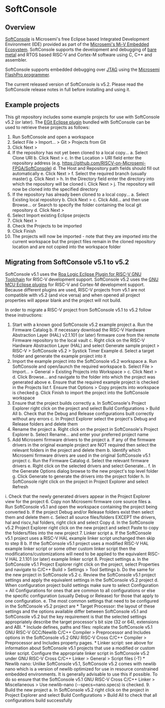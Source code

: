 # SoftConsole

## Overview

[SoftConsole](https://www.microsemi.com/products/fpga-soc/design-resources/design-software/softconsole) is Microsemi's free Eclipse based Integrated Development Environment (IDE) provided as part of the [Microsemi's Mi-V Embedded Ecosystem](https://www.microsemi.com/products/fpga-soc/mi-v-ecosystem). SoftConsole supports the development and debugging of [bare metal](https://en.wikipedia.org/wiki/Bare_machine) and RTOS based RISC-V and Cortex-M software using C, C++ and assembler.

SoftConsole supports embedded debugging over [JTAG](https://en.wikipedia.org/wiki/JTAG) using the [Microsemi FlashPro programmer](https://www.microsemi.com/products/fpga-soc/design-resources/programming-debug-tools).

The current released version of SoftConsole is v5.2.
Please read the SoftConsole release notes in full before installing and using it.

## Example projects

This git repository includes some example projects for use with SoftConsole v5.2 (or later).
The [EGit Eclipse plugin](https://www.eclipse.org/egit/) bundled with SoftConsole can be used to retrieve these projects as follows:

1.	Run SoftConsole and open a workspace
2.	Select File > Import… > Git > Projects from Git
3.	Click Next >
4.	If the repository has not yet been cloned to a local copy...
a.	Select Clone URI
b.	Click Next >
c.	In the Location > URI field enter the repository address (e.g. https://github.com/RISCV-on-Microsemi-FPGA/SoftConsole) 
d.	The Host and Repository path fields should fill out automatically
e.	Click Next >
f.	Select the required branch (usually master)
g.	Click Next >
h.	In the Directory field enter the directory into which the repository will be cloned
i.	Click Next >
j.	The repository will now be cloned into the specified directory
5.	If the repository has already been cloned to a local copy...
a.	Select Existing local repository
b.	Click Next >
c.	Click Add… and then use Browse… or Search to specify the folder containing the local git repository
d.	Click Next > 
6.	Select Import existing Eclipse projects 
7.	Click Next >
8.	Check the Projects to be imported 
9.	Click Finish
10.	The projects will now be imported - note that they are imported into the current workspace but the project files remain in the cloned repository location and are not copied into the workspace folder



## Migrating from SoftConsole v5.1 to v5.2

SoftConsole v5.1 uses the [Roa Logic Eclipse Plugin for RISC-V GNU Toolchain](https://github.com/RoaLogic/riscv_gnu_eclipse) for RISC-V development support.
SoftConsole v5.2 uses the [GNU MCU Eclipse plugins](https://gnu-mcu-eclipse.github.io/) for RISC-V and Cortex-M development support.
Because different plugins are used, RISC-V projects from v5.1 are not compatible with v5.2 (and vice versa) and when opened all project properties will appear blank and the project will not build.

In order to migrate a RISC-V project from SoftConsole v5.1 to v5.2 follow these instructions:

1.	Start with a known good SoftConsole v5.2 example project
a.	Run the Firmware Catalog
b.	If necessary download the RISC-V Hardware Abstraction Layer (HAL) v2.1.101 (or later) firmware core from the remote Firmware repository to the local vault
c.	Right click on the RISC-V Hardware Abstraction Layer (HAL) and select Generate sample project > RISC-V > SoftConsole v5.2 > Systick Timer Example
d.	Select a target folder and generate the example project into it
2.	Import the example project into the SoftConsole v5.2 workspace
a.	Run SoftConsole and open/launch the required workspace
b.	Select File > Import… > General > Existing Projects into Workspace > 
c.	Click Next >
d.	Click Browse… and navigate to the folder into which the project was generated above
e.	Ensure that the required example project is checked in the Projects list
f.	Ensure that Options > Copy projects into workspace is checked
g.	Click Finish to import the project into the SoftConsole workspace
3.	Ensure that the project builds correctly
a.	In SoftConsole's Project Explorer right click on the project and select Build Configurations > Build All
b.	Check that the Debug and Release configurations built correctly without any errors
c.	In Project Explorer select the project's Debug and Release folders and delete them
4.	Rename the project
a.	Right click on the project in SoftConsole's Project Explorer
b.	Select Rename… and enter your preferred project name
5.	Add Microsemi firmware drivers to the project
a.	If any of the firmware drivers in the original example project are NOT required then select the relevant folders in the project and delete them
b.	Identify which Microsemi firmware drivers are used in the original SoftConsole v5.1 project
c.	Run the Firmware Catalog
d.	Select the relevant firmware drivers 
e.	Right click on the selected drivers and select Generate…
f.	In the Generate Options dialog browse to the new project's top level folder
g.	Click Generate to generate the drivers into the project folder
h.	In SoftConsole right click on the project in Project Explorer and select Refresh

i.  Check that the newly generated drivers appear in the Project Explorer view for the project
6.	Copy non Microsemi firmware core source files
a.	Run SoftConsole v5.1 and open the workspace containing the project being converted
b.	If the project Debug and/or Release folders exist then select them and delete them
c.	Select all source files/folders EXCEPT the drivers, hal and riscv_hal folders, right click and select Copy
d.	In the SoftConsole v5.2 Project Explorer right click on the new project and select Paste to copy the folders/files into the new project
7.	Linker script
a.	If the SoftConsole v5.1 project uses a RISC-V HAL example linker script unchanged then skip to step 8
b.	If the SoftConsole v5.1 project uses a modified RISC-V HAL example linker script or some other custom linker script then the modifications/customizations will need to be applied to the equivalent RISC-V HAL 2.1.101 (or later) example linker script
8.	Project settings
a.	In the SoftConsole v5.1 Project Explorer right click on the project, select Properties and navigate to C/C++ Build > Settings > Tool Settings
b.	Do the same for the new project in SoftConsole v5.2
c.	Review the SoftConsole v5.1 project settings and apply the equivalent settings in the SoftConsole v5.2 project
d.	When configuration project build settings make sure to select Configuration = All Configurations for ones that are common to all configurations or else the specific configuration (usually Debug or Release) for those that apply to one configuration.
e.	The most common settings that need to be configured in the SoftConsole v5.2 project are
    * Target Processor: the layout of these settings and the options available differ between SoftConsole v5.1 and SoftConsole v5.2 but the key requirement is that the selected settings appropriately describe the target processor's bit size (32 or 64), extensions and ABI.
    * Include defines, paths and files: replicate the SoftConsole v5.1 GNU RISC-V GCC/Newlib C/C++ Compiler > Preprocessor and Includes options in the SoftConsole v5.2 GNU RISC-V Cross C/C++ Compiler > Preprocessor and Includes property pages.
    * Linker script: see above for information about SoftConsole v5.1 projects that use a modified or custom linker script. Configure the appropriate linker script in SoftConsole v5.2 under GNU RISC-V Cross C/C++ Linker > General > Script files (-T)
    * Newlib nano: Unlike SoftConsole v5.1, SoftConsole v5.2 comes with newlib nano which is a version of newlib optimized for use in resource constrained embedded environments. It is generally advisable to use this if possible. To do so ensure that the SoftConsole v5.1 GNU RISC-V Cross C/C++ Linker > Miscellaneous > Use newlib-nano (--specs=nano.specs) is checked.
9.	Build the new project
a.	In SoftConsole v5.2 right click on the project in Project Explorer and select Build Configurations > Build All to check that all configurations build successfully
 
